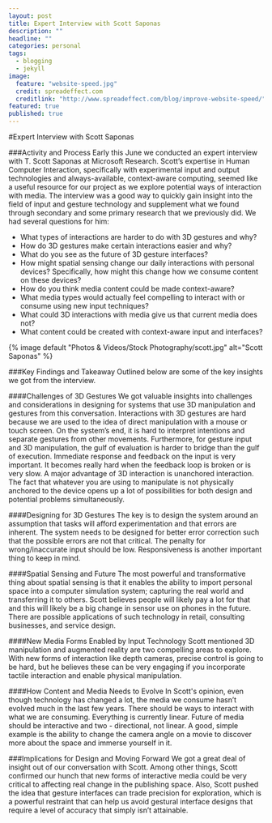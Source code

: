 ```yaml
---
layout: post
title: Expert Interview with Scott Saponas
description: ""
headline: ""
categories: personal
tags: 
  - blogging
  - jekyll
image: 
  feature: "website-speed.jpg"
  credit: spreadeffect.com
  creditlink: "http://www.spreadeffect.com/blog/improve-website-speed/"
featured: true
published: true
---
```

#Expert Interview with Scott Saponas

###Activity and Process
Early this June we conducted an expert interview with T. Scott Saponas at Microsoft Research. Scott’s expertise in Human Computer Interaction, specifically with experimental input and output technologies and always-available, context-aware computing, seemed like a useful resource for our project as we explore potential ways of interaction with media. The interview was a good way to quickly gain insight into the field of input and gesture technology and supplement what we found through secondary and some primary research that we previously did. We had several questions for him:

* What types of interactions are harder to do with 3D gestures and why?
* How do 3D gestures make certain interactions easier and why?
* What do you see as the future of 3D gesture interfaces?
* How might spatial sensing change our daily interactions with personal devices?
Specifically, how might this change how we consume content on these devices?
* How do you think media content could be made context-aware?
* What media types would actually feel compelling to interact with or consume using new
input techniques?
* What could 3D interactions with media give us that current media does not?
* What content could be created with context-aware input and interfaces?

{% image default "Photos & Videos/Stock Photography/scott.jpg" alt="Scott Saponas"  %}


###Key Findings and Takeaway
Outlined below are some of the key insights we got from the interview.

####Challenges of 3D Gestures
We got valuable insights into challenges and considerations in designing for systems that use 3D manipulation and gestures from this conversation. Interactions with 3D gestures are hard because we are used to the idea of direct manipulation with a mouse or touch screen. On the system’s end, it is hard to interpret intentions and separate gestures from other movements. Furthermore, for gesture input and 3D manipulation, the gulf of evaluation is harder to bridge than the gulf of execution. Immediate response and feedback on the input is very important. It becomes really hard when the feedback loop is broken or is very slow. A major advantage of 3D interaction is unanchored interaction. The fact that whatever you are using to manipulate is not physically anchored to the device opens up a lot of possibilities for both design and potential problems simultaneously.

####Designing for 3D Gestures
The key is to design the system around an assumption that tasks will afford experimentation and that errors are inherent. The system needs to be designed for better error correction such that the possible errors are not that critical. The penalty for wrong/inaccurate input should be low. Responsiveness is another important thing to keep in mind.

####Spatial Sensing and Future
The most powerful and transformative thing about spatial sensing is that it enables the ability
to import personal space into a computer simulation system; capturing the real world and
transferring it to others. Scott believes people will likely pay a lot for that and this will likely be a big change in sensor use on phones in the future. There are possible applications of such technology in retail, consulting businesses, and service design.

####New Media Forms Enabled by Input Technology
Scott mentioned 3D manipulation and augmented reality are two compelling areas to explore. With new forms of interaction like depth cameras, precise control is going to be hard, but he believes these can be very engaging if you incorporate tactile interaction and enable physical manipulation.

####How Content and Media Needs to Evolve
In Scott's opinion, even though technology has changed a lot, the media we consume hasn’t
evolved much in the last few years. There should be ways to interact with what we are
consuming. Everything is currently linear. Future of media should be interactive and two -
directional, not linear. A good, simple example is the ability to change the camera angle on a
movie to discover more about the space and immerse yourself in it.

###Implications for Design and Moving Forward
We got a great deal of insight out of our conversation with Scott. Among other things, Scott confirmed our hunch that new forms of interactive media could be very critical to affecting real change in the publishing space. Also, Scott pushed the idea that gesture interfaces can trade precision for exploration, which is a powerful restraint that can help us avoid gestural interface designs that require a level of accuracy that simply isn’t attainable.
